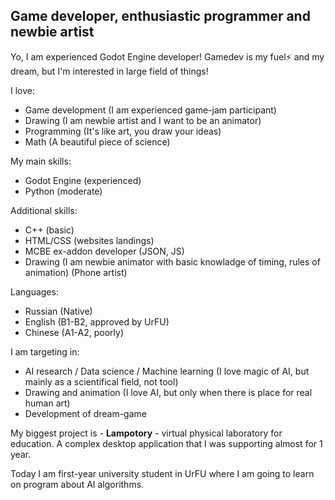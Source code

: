 ## Game developer, enthusiastic programmer and newbie artist

Yo, I am experienced Godot Engine developer! Gamedev is my fuel⚡ and my dream, but I'm interested in large field of things!

I love:
- Game development (I am experienced game-jam participant)
- Drawing (I am newbie artist and I want to be an animator)
- Programming (It's like art, you draw your ideas)
- Math (A beautiful piece of science)

My main skills:
- Godot Engine (experienced)
- Python (moderate)

Additional skills:
- C++ (basic)
- HTML/CSS (websites landings)
- MCBE ex-addon developer (JSON, JS)
- Drawing (I am newbie animator with basic knowladge of timing, rules of animation) (Phone artist)

Languages:
- Russian (Native)
- English (B1-B2, approved by UrFU)
- Chinese (A1-A2, poorly)

I am targeting in:
- AI research / Data science / Machine learning (I love magic of AI, but mainly as a scientifical field, not tool)
- Drawing and animation (I love AI, but only when there is place for real human art)
- Development of dream-game

My biggest project is - **Lampotory** - virtual physical laboratory for education. A complex desktop application that I was supporting almost for 1 year.

Today I am first-year university student in UrFU where I am going to learn on program about AI algorithms.
